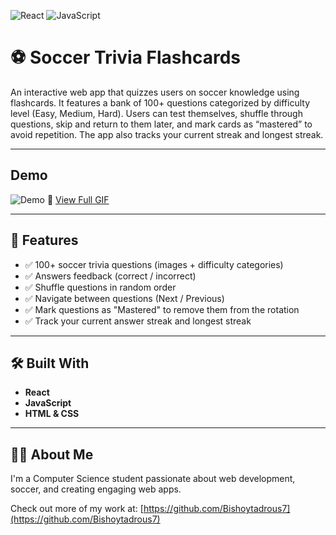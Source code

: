 ![React](https://img.shields.io/badge/react-%2361DAFB.svg) ![JavaScript](https://img.shields.io/badge/javascript-%23F7DF1E.svg?logo=javascript&logoColor=black)

# ⚽ Soccer Trivia Flashcards

An interactive web app that quizzes users on soccer knowledge using flashcards. It features a bank of 100+ questions categorized by difficulty level (Easy, Medium, Hard). Users can test themselves, shuffle through questions, skip and return to them later, and mark cards as “mastered” to avoid repetition. The app also tracks your current streak and longest streak.

---

## Demo

![Demo](src/assets/SoccerFlashcards.gif)
🔗 [View Full GIF](https://i.imgur.com/XRyfgQj.gif)

---


## 🚀 Features

- ✅ 100+ soccer trivia questions (images + difficulty categories)
- ✅ Answers feedback (correct / incorrect)
- ✅ Shuffle questions in random order
- ✅ Navigate between questions (Next / Previous)
- ✅ Mark questions as "Mastered" to remove them from the rotation
- ✅ Track your current answer streak and longest streak

---

## 🛠️ Built With

- **React** 
- **JavaScript**
- **HTML & CSS**

---

## 🙋‍♂️ About Me 

I'm a Computer Science student passionate about web development, soccer, and creating engaging web apps.

Check out more of my work at: [https://github.com/Bishoytadrous7](https://github.com/Bishoytadrous7)


